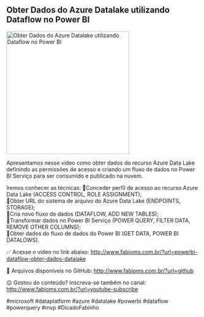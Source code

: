 ## Obter Dados do Azure Datalake utilizando Dataflow no Power BI

<img src="https://fabioms.com.br//uploads/youtube/3XPZaGmvA1o.png" alt="Obter Dados do Azure Datalake utilizando Dataflow no Power BI" title="PowerBI" width="320"/>

Apresentamos nesse vídeo como obter dados do recurso Azure Data Lake definindo as permissões de acesso e criando um fluxo de dados no Power BI Serviço para ser consumido e publicado na nuvem.

Iremos conhecer as técnicas:
🔹Conceder perfil de acesso ao recurso Azure Data Lake (ACCESS CONTROL, ROLE ASSIGNMENT);  
🔹Obter URL do sistema de arquivo do Azure Data Lake (ENDPOINTS, STORAGE);   
🔹Cria novo fluxo de dados (DATAFLOW, ADD NEW TABLES);  
🔹Transformar dados no Power BI Serviço (POWER QUERY, FILTER DATA, REMOVE OTHER COLUMNS);  
🔹Obter dados do fluxo de dados do Power BI (GET DATA, POWER BI DATALOWS).  

✅ Acesse o vídeo no link abaixo:
http://www.fabioms.com.br/?url=powerbi-dataflow-obter-dados-datalake

📁 Arquivos disponíveis no GitHub:
http://www.fabioms.com.br/?url=github

😉 Gostou do conteúdo? Inscreva-se também no canal:
http://www.fabioms.com.br/?url=youtube-subscribe

#microsoft #dataplatform #azure #datalake #powerbi #dataflow #powerquery #mvp #DicadoFabinho